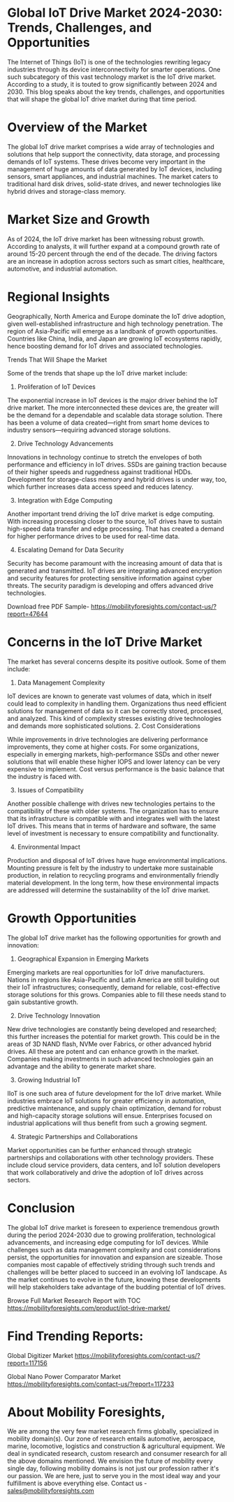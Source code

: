 # Global IoT Drive Market 2024-2030: Trends, Challenges, and Opportunities

The Internet of Things (IoT) is one of the technologies rewriting legacy industries through its device interconnectivity for smarter operations. One such subcategory of this vast technology market is the IoT drive market. According to a study, it is touted to grow significantly between 2024 and 2030. This blog speaks about the key trends, challenges, and opportunities that will shape the global IoT drive market during that time period.

# Overview of the Market

The global IoT drive market comprises a wide array of technologies and solutions that help support the connectivity, data storage, and processing demands of IoT systems. These drives become very important in the management of huge amounts of data generated by IoT devices, including sensors, smart appliances, and industrial machines. The market caters to traditional hard disk drives, solid-state drives, and newer technologies like hybrid drives and storage-class memory.

# Market Size and Growth

As of 2024, the IoT drive market has been witnessing robust growth. According to analysts, it will further expand at a compound growth rate of around 15-20 percent through the end of the decade. The driving factors are an increase in adoption across sectors such as smart cities, healthcare, automotive, and industrial automation.

# Regional Insights

Geographically, North America and Europe dominate the IoT drive adoption, given well-established infrastructure and high technology penetration. The region of Asia-Pacific will emerge as a landbank of growth opportunities. Countries like China, India, and Japan are growing IoT ecosystems rapidly, hence boosting demand for IoT drives and associated technologies.

Trends That Will Shape the Market

Some of the trends that shape up the IoT drive market include:

1. Proliferation of IoT Devices

The exponential increase in IoT devices is the major driver behind the IoT drive market. The more interconnected these devices are, the greater will be the demand for a dependable and scalable data storage solution. There has been a volume of data created—right from smart home devices to industry sensors—requiring advanced storage solutions.

2. Drive Technology Advancements

Innovations in technology continue to stretch the envelopes of both performance and efficiency in IoT drives. SSDs are gaining traction because of their higher speeds and ruggedness against traditional HDDs. Development for storage-class memory and hybrid drives is under way, too, which further increases data access speed and reduces latency.

3. Integration with Edge Computing

Another important trend driving the IoT drive market is edge computing. With increasing processing closer to the source, IoT drives have to sustain high-speed data transfer and edge processing. That has created a demand for higher performance drives to be used for real-time data.

4. Escalating Demand for Data Security

Security has become paramount with the increasing amount of data that is generated and transmitted. IoT drives are integrating advanced encryption and security features for protecting sensitive information against cyber threats. The security paradigm is developing and offers advanced drive technologies.

Download free PDF Sample- https://mobilityforesights.com/contact-us/?report=47644

# Concerns in the IoT Drive Market

The market has several concerns despite its positive outlook. Some of them include:

1. Data Management Complexity

IoT devices are known to generate vast volumes of data, which in itself could lead to complexity in handling them. Organizations thus need efficient solutions for management of data so it can be correctly stored, processed, and analyzed. This kind of complexity stresses existing drive technologies and demands more sophisticated solutions.
2. Cost Considerations

While improvements in drive technologies are delivering performance improvements, they come at higher costs. For some organizations, especially in emerging markets, high-performance SSDs and other newer solutions that will enable these higher IOPS and lower latency can be very expensive to implement. Cost versus performance is the basic balance that the industry is faced with.

3. Issues of Compatibility

Another possible challenge with drives new technologies pertains to the compatibility of these with older systems. The organization has to ensure that its infrastructure is compatible with and integrates well with the latest IoT drives. This means that in terms of hardware and software, the same level of investment is necessary to ensure compatibility and functionality.

4. Environmental Impact

Production and disposal of IoT drives have huge environmental implications. Mounting pressure is felt by the industry to undertake more sustainable production, in relation to recycling programs and environmentally friendly material development. In the long term, how these environmental impacts are addressed will determine the sustainability of the IoT drive market.

# Growth Opportunities

The global IoT drive market has the following opportunities for growth and innovation:

1. Geographical Expansion in Emerging Markets

Emerging markets are real opportunities for IoT drive manufacturers. Nations in regions like Asia-Pacific and Latin America are still building out their IoT infrastructures; consequently, demand for reliable, cost-effective storage solutions for this grows. Companies able to fill these needs stand to gain substantive growth.

2. Drive Technology Innovation

New drive technologies are constantly being developed and researched; this further increases the potential for market growth. This could be in the areas of 3D NAND flash, NVMe over Fabrics, or other advanced hybrid drives. All these are potent and can enhance growth in the market. Companies making investments in such advanced technologies gain an advantage and the ability to generate market share.

3. Growing Industrial IoT

IIoT is one such area of future development for the IoT drive market. While industries embrace IoT solutions for greater efficiency in automation, predictive maintenance, and supply chain optimization, demand for robust and high-capacity storage solutions will ensue. Enterprises focused on industrial applications will thus benefit from such a growing segment.

4. Strategic Partnerships and Collaborations

Market opportunities can be further enhanced through strategic partnerships and collaborations with other technology providers. These include cloud service providers, data centers, and IoT solution developers that work collaboratively and drive the adoption of IoT drives across sectors.

# Conclusion

The global IoT drive market is foreseen to experience tremendous growth during the period 2024-2030 due to growing proliferation, technological advancements, and increasing edge computing for IoT devices. While challenges such as data management complexity and cost considerations persist, the opportunities for innovation and expansion are sizeable. Those companies most capable of effectively striding through such trends and challenges will be better placed to succeed in an evolving IoT landscape. As the market continues to evolve in the future, knowing these developments will help stakeholders take advantage of the budding potential of IoT drives.


Browse Full Market Research Report with TOC https://mobilityforesights.com/product/iot-drive-market/

# Find Trending Reports:

Global Digitizer Market https://mobilityforesights.com/contact-us/?report=117156


Global Nano Power Comparator Market https://mobilityforesights.com/contact-us/?report=117233


# About Mobility Foresights,
We are among the very few market research firms globally, specialized in mobility domain(s). Our zone of research entails automotive, aerospace, marine, locomotive, logistics and construction & agricultural equipment. We deal in syndicated research, custom research and consumer research for all the above domains mentioned.
We envision the future of mobility every single day, following mobility domains is not just our profession rather it's our passion. We are here, just to serve you in the most ideal way and your fulfillment is above everything else. Contact us -  sales@mobilityforesights.com
